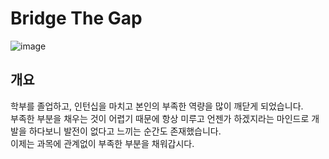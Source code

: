 # Bridge The Gap
![image](https://user-images.githubusercontent.com/55792986/163919388-98e94276-e9ab-4f29-99a0-12731ae56f43.png)

## 개요
학부를 졸업하고, 인턴십을 마치고 본인의 부족한 역량을 많이 깨닫게 되었습니다. \
부족한 부분을 채우는 것이 어렵기 때문에 항상 미루고 언젠가 하겠지라는 마인드로 개발을 하다보니 발전이 없다고 느끼는 순간도 존재했습니다. \
이제는 과목에 관계없이 부족한 부분을 채워갑시다.
 

